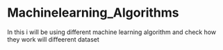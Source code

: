 # Machinelearning_Algorithms
In this i will be using different machine learning algorithm and check how they work will diffeerent dataset
